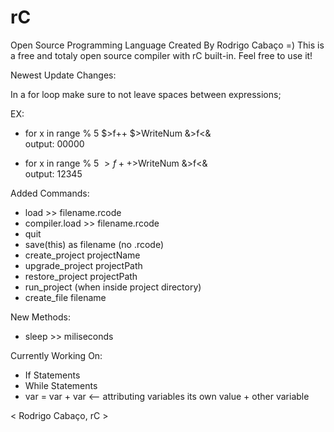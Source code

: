 # rC

Open Source Programming Language Created By Rodrigo Cabaço =) This is a free and totaly open source compiler with rC built-in. Feel free to use it!


Newest Update Changes:

In a for loop make sure to not leave spaces between expressions;

EX:     
- for x in range % 5 $>f++ $>WriteNum &>f<&    
output: 00000    

       
- for x in range % 5 $>f++$>WriteNum &>f<&    
output: 12345    

Added Commands:
- load >> filename.rcode
- compiler.load >> filename.rcode
- quit
- save(this) as filename (no .rcode)
- create_project projectName
- upgrade_project projectPath
- restore_project projectPath
- run_project (when inside project directory)
- create_file filename


New Methods:

- sleep >> miliseconds

Currently Working On:

- If Statements
- While Statements
- var = var + var <-- attributing variables its own value + other variable


< Rodrigo Cabaço, rC >
